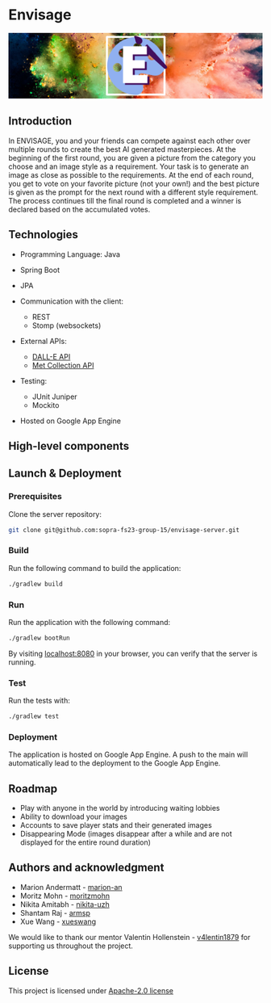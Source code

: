 # Envisage

![envisageAsBanner](src/main/resources/docs/logoAsBanner.png)

## Introduction
In ENVISAGE, you and your friends can compete against each other over multiple rounds to create the best AI generated masterpieces. At the beginning of the first round, you are given a picture from the category you choose and an image style as a requirement. Your task is to generate an image as close as possible to the requirements. At the end of each round, you get to vote on your favorite picture (not your own!) and the best picture is given as the prompt for the next round with a different style requirement. The process continues till the final round is completed and a winner is declared based on the accumulated votes.


## Technologies
* Programming Language: Java

* Spring Boot
* JPA
* Communication with the client:
    - REST
    - Stomp (websockets)
* External APIs:
    - [DALL-E API](https://platform.openai.com/docs/api-reference/introduction)
    - [Met Collection API](https://metmuseum.github.io/)
* Testing:
    - JUnit Juniper
    - Mockito
* Hosted on Google App Engine


## High-level components


## Launch & Deployment
### Prerequisites
Clone the server repository:

```bash
git clone git@github.com:sopra-fs23-group-15/envisage-server.git
```

### Build
Run the following command to build the application:
```bash
./gradlew build
```

### Run
Run the application with the following command:
```bash
./gradlew bootRun
```
By visiting [localhost:8080](http://localhost:8080) in your browser, you can verify that the server is running.

### Test
Run the tests with:
```bash
./gradlew test
```

### Deployment
The application is hosted on Google App Engine. A push to the main will automatically lead to the deployment to the Google App Engine.


## Roadmap
* Play with anyone in the world by introducing waiting lobbies
* Ability to download your images
* Accounts to save player stats and their generated images
* Disappearing Mode (images disappear after a while and are not displayed for the entire round duration)


## Authors and acknowledgment
* Marion Andermatt - [marion-an](https://github.com/marion-an)
* Moritz Mohn - [moritzmohn](https://github.com/moritzmohn)
* Nikita Amitabh - [nikita-uzh](https://github.com/nikita-uzh)
* Shantam Raj - [armsp](https://github.com/armsp)
* Xue Wang - [xueswang](https://github.com/xueswang)

We would like to thank our mentor Valentin Hollenstein - [v4lentin1879](https://github.com/v4lentin1879) for supporting us throughout the project.


## License
This project is licensed under [Apache-2.0 license](https://github.com/sopra-fs23-group-15/envisage-client/blob/main/LICENSE)
